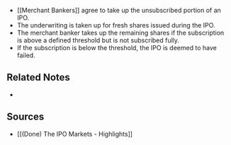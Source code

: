 - [[Merchant Bankers]] agree to take up the unsubscribed portion of an IPO.
- The underwriting is taken up for fresh shares issued during the IPO.
- The merchant banker takes up the remaining shares if the subscription is above a defined threshold but is not subscribed fully.
- If the subscription is below the threshold, the IPO is deemed to have failed.

## Related Notes
- 

## Sources
- [[(Done) The IPO Markets - Highlights]]